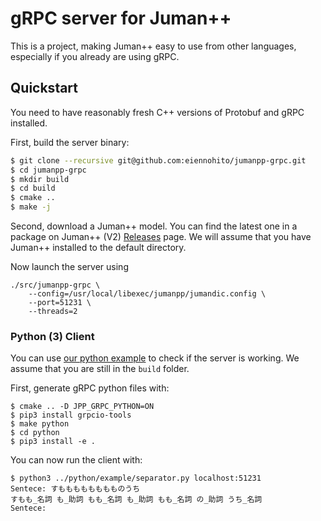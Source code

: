 # gRPC server for Juman++

This is a project, making Juman++ easy to use from other languages,
especially if you already are using gRPC.

## Quickstart

You need to have
reasonably fresh C++ versions of Protobuf and gRPC installed.

First, build the server binary:

```bash
$ git clone --recursive git@github.com:eiennohito/jumanpp-grpc.git
$ cd jumanpp-grpc
$ mkdir build
$ cd build
$ cmake ..
$ make -j
```

Second, download a Juman++ model. You can find the
latest one in a package on Juman++ (V2)
[Releases](https://github.com/ku-nlp/jumanpp/releases) page.
We will assume that you have Juman++ installed
to the default directory. 


Now launch the server using

```shell
./src/jumanpp-grpc \
    --config=/usr/local/libexec/jumanpp/jumandic.config \
    --port=51231 \
    --threads=2
```

### Python (3) Client

You can use 
[our python example](python/examples/separator.py) to
check if the server is working.
We assume that you are still in the `build` folder.

First, generate gRPC python files with:
```shell
$ cmake .. -D JPP_GRPC_PYTHON=ON
$ pip3 install grpcio-tools
$ make python
$ cd python
$ pip3 install -e . 
``` 

You can now run the client with:
```shell
$ python3 ../python/example/separator.py localhost:51231
Sentece: すもももももももものうち
すもも_名詞 も_助詞 もも_名詞 も_助詞 もも_名詞 の_助詞 うち_名詞
Sentece:  
```

